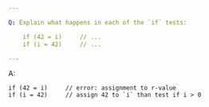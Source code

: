 ```yaml
---

Q: Explain what happens in each of the `if` tests:

    if (42 = i)     // ...
    if (i = 42)     // ...

---
```


A:

    if (42 = i)     // error: assignment to r-value
    if (i = 42)     // assign 42 to `i` than test if i > 0